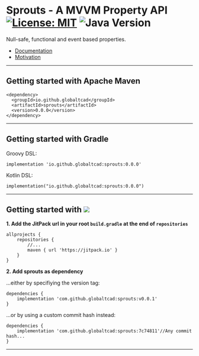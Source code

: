 
# Sprouts - A MVVM Property API [![License: MIT](https://img.shields.io/badge/License-MIT-yellow.svg)](https://opensource.org/licenses/MIT) ![Java Version](https://img.shields.io/static/v1.svg?label=Java&message=8%2B&color=blue) #

Null-safe, functional and event based properties.

- [Documentation](https://globaltcad.github.io/sprouts/)
- [Motivation](docs/markdown/Motivation.md)

---
## Getting started with Apache Maven ##

```
<dependency>
  <groupId>io.github.globaltcad</groupId>
  <artifactId>sprouts</artifactId>
  <version>0.0.0</version>
</dependency>
```

---

## Getting started with Gradle ##
Groovy DSL:
```
implementation 'io.github.globaltcad:sprouts:0.0.0'
```
Kotlin DSL:
```
implementation("io.github.globaltcad:sprouts:0.0.0")
```
---

## Getting started with [![](https://jitpack.io/v/globaltcad/sprouts.svg)](https://jitpack.io/#globaltcad/sprouts) ##
**1. Add the JitPack url in your root `build.gradle` at the end of `repositories`**
```
allprojects {
	repositories {
		//...
		maven { url 'https://jitpack.io' }
	}
}
```
**2. Add sprouts as dependency**

...either by specifiying the version tag:
```
dependencies {
	implementation 'com.github.globaltcad:sprouts:v0.0.1'
}
```
...or by using a custom commit hash instead:
```
dependencies {
	implementation 'com.github.globaltcad:sprouts:7c74811'//Any commit hash...
}
```
---

